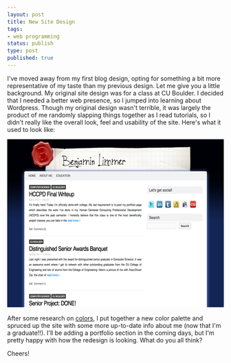 ```yaml
---
layout: post
title: New Site Design
tags:
- web programming
status: publish
type: post
published: true
---
```

I've moved away from my first blog design, opting for something a bit more representative of my taste than my previous design. Let me give you a little background. My original site design was for a class at CU Boulder. I decided that I needed a better web presence, so I jumped into learning about Wordpress. Though my original design wasn't terrible, it was largely the product of me randomly slapping things together as I read tutorials, so I didn't really like the overall look, feel and usability of the site. Here's what it used to look like:

<div class="center">
	<img src="/assets/images/posts/2011/05/old_design.png" width="616" height="391" alt="Screenshot of Previous Website Design">
</div>

After some research on [colors](http://www.colourlovers.com), I put together a new color palette and spruced up the site with some more up-to-date info about me (now that I'm a graduate!!). I'll be adding a portfolio section in the coming days, but I'm pretty happy with how the redesign is looking. What do you all think?

Cheers!  